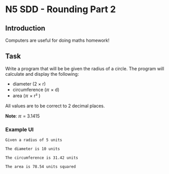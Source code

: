 # N5 SDD - Rounding Part 2


## Introduction

Computers are useful for doing maths homework!


## Task

Write a program that will be be given the radius of a circle.  The program will calculate and display the following:

* diameter (2 &#215; r)
* circumference (&#8508; &#215; d)
* area (&#8508; &#215; r&#178; )

All values are to be correct to 2 decimal places.

__Note__:  &#8508; = 3.1415


### Example UI

```
Given a radius of 5 units

The diameter is 10 units

The circumference is 31.42 units

The area is 78.54 units squared
```
